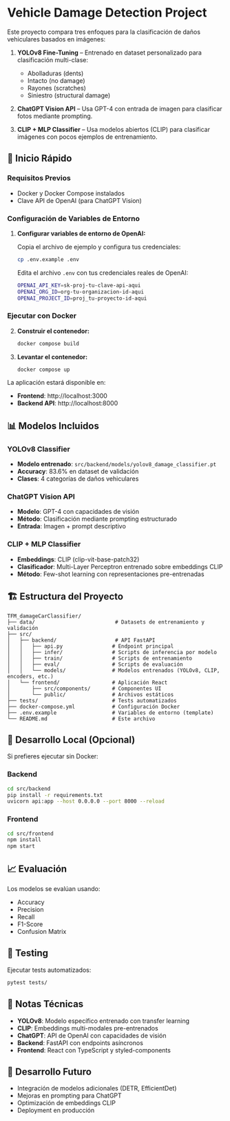 # Vehicle Damage Detection Project 

Este proyecto compara tres enfoques para la clasificación de daños vehiculares basados en imágenes:

1. **YOLOv8 Fine-Tuning** – Entrenado en dataset personalizado para clasificación multi-clase:
   - Abolladuras (dents)
   - Intacto (no damage)  
   - Rayones (scratches)
   - Siniestro (structural damage)

2. **ChatGPT Vision API** – Usa GPT-4 con entrada de imagen para clasificar fotos mediante prompting.

3. **CLIP + MLP Classifier** – Usa modelos abiertos (CLIP) para clasificar imágenes con pocos ejemplos de entrenamiento.

## 🚀 Inicio Rápido

### Requisitos Previos
- Docker y Docker Compose instalados
- Clave API de OpenAI (para ChatGPT Vision)

### Configuración de Variables de Entorno

1. **Configurar variables de entorno de OpenAI:**

   Copia el archivo de ejemplo y configura tus credenciales:
   ```bash
   cp .env.example .env
   ```
   
   Edita el archivo `.env` con tus credenciales reales de OpenAI:
   ```bash
   OPENAI_API_KEY=sk-proj-tu-clave-api-aqui
   OPENAI_ORG_ID=org-tu-organizacion-id-aqui  
   OPENAI_PROJECT_ID=proj_tu-proyecto-id-aqui
   ```

### Ejecutar con Docker

2. **Construir el contenedor:**
   ```bash
   docker compose build
   ```

3. **Levantar el contenedor:**
   ```bash
   docker compose up
   ```

La aplicación estará disponible en:
- **Frontend**: http://localhost:3000
- **Backend API**: http://localhost:8000

## 📊 Modelos Incluidos

### YOLOv8 Classifier
- **Modelo entrenado**: `src/backend/models/yolov8_damage_classifier.pt`
- **Accuracy**: 83.6% en dataset de validación
- **Clases**: 4 categorías de daños vehiculares

### ChatGPT Vision API  
- **Modelo**: GPT-4 con capacidades de visión
- **Método**: Clasificación mediante prompting estructurado
- **Entrada**: Imagen + prompt descriptivo

### CLIP + MLP Classifier
- **Embeddings**: CLIP (clip-vit-base-patch32)
- **Clasificador**: Multi-Layer Perceptron entrenado sobre embeddings CLIP
- **Método**: Few-shot learning con representaciones pre-entrenadas

## 🏗️ Estructura del Proyecto

```
TFM_damageCarClassifier/
├── data/                          # Datasets de entrenamiento y validación
├── src/
│   ├── backend/                   # API FastAPI
│   │   ├── api.py                # Endpoint principal
│   │   ├── infer/                # Scripts de inferencia por modelo
│   │   ├── train/                # Scripts de entrenamiento  
│   │   ├── eval/                 # Scripts de evaluación
│   │   └── models/               # Modelos entrenados (YOLOv8, CLIP, encoders, etc.)
│   └── frontend/                 # Aplicación React
│       ├── src/components/       # Componentes UI
│       └── public/               # Archivos estáticos
├── tests/                        # Tests automatizados
├── docker-compose.yml            # Configuración Docker
├── .env.example                  # Variables de entorno (template)
└── README.md                     # Este archivo
```

## 🔧 Desarrollo Local (Opcional)

Si prefieres ejecutar sin Docker:

### Backend
```bash
cd src/backend  
pip install -r requirements.txt
uvicorn api:app --host 0.0.0.0 --port 8000 --reload
```

### Frontend
```bash
cd src/frontend
npm install
npm start
```

## 📈 Evaluación

Los modelos se evalúan usando:
- Accuracy
- Precision  
- Recall
- F1-Score
- Confusion Matrix

## 🧪 Testing

Ejecutar tests automatizados:
```bash
pytest tests/
```

## 📝 Notas Técnicas

- **YOLOv8**: Modelo específico entrenado con transfer learning
- **CLIP**: Embeddings multi-modales pre-entrenados  
- **ChatGPT**: API de OpenAI con capacidades de visión
- **Backend**: FastAPI con endpoints asíncronos
- **Frontend**: React con TypeScript y styled-components

## 🚧 Desarrollo Futuro

- Integración de modelos adicionales (DETR, EfficientDet)
- Mejoras en prompting para ChatGPT
- Optimización de embeddings CLIP  
- Deployment en producción
